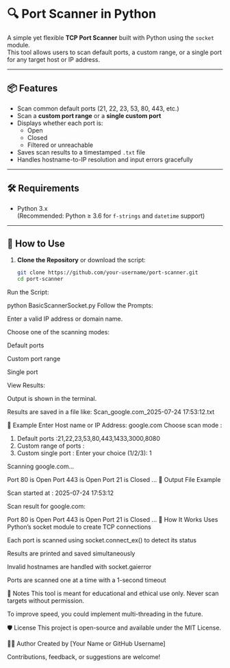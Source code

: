 # 🔍 Port Scanner in Python

A simple yet flexible **TCP Port Scanner** built with Python using the `socket` module.  
This tool allows users to scan default ports, a custom range, or a single port for any target host or IP address.

---

## 📦 Features

- Scan common default ports (21, 22, 23, 53, 80, 443, etc.)
- Scan a **custom port range** or a **single custom port**
- Displays whether each port is:
  - Open
  - Closed
  - Filtered or unreachable
- Saves scan results to a timestamped `.txt` file
- Handles hostname-to-IP resolution and input errors gracefully

---

## 🛠 Requirements

- Python 3.x  
(Recommended: Python ≥ 3.6 for `f-strings` and `datetime` support)

---

## 🚀 How to Use

1. **Clone the Repository** or download the script:
   ```bash
   git clone https://github.com/your-username/port-scanner.git
   cd port-scanner
Run the Script:

python BasicScannerSocket.py
Follow the Prompts:

Enter a valid IP address or domain name.

Choose one of the scanning modes:

Default ports

Custom port range

Single port

View Results:

Output is shown in the terminal.

Results are saved in a file like:
Scan_google.com_2025-07-24 17:53:12.txt

📝 Example
Enter Host name or IP Address: google.com
Choose scan mode :
1. Default ports :21,22,23,53,80,443,1433,3000,8080
2. Custom range of ports :
3. Custom single port :
Enter your choice (1/2/3): 1

Scanning google.com...

Port 80 is Open
Port 443 is Open
Port 21 is Closed
...
📁 Output File Example

Scan started at : 2025-07-24 17:53:12

Scan result for google.com:

Port 80 is Open
Port 443 is Open
Port 21 is Closed
...
🤖 How It Works
Uses Python’s socket module to create TCP connections

Each port is scanned using socket.connect_ex() to detect its status

Results are printed and saved simultaneously

Invalid hostnames are handled with socket.gaierror

Ports are scanned one at a time with a 1-second timeout

📌 Notes
This tool is meant for educational and ethical use only.
Never scan targets without permission.

To improve speed, you could implement multi-threading in the future.

🛡️ License
This project is open-source and available under the MIT License.

👨‍💻 Author
Created by [Your Name or GitHub Username]

Contributions, feedback, or suggestions are welcome!
